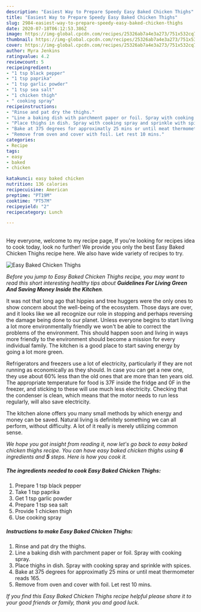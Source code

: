 ```yaml
---
description: "Easiest Way to Prepare Speedy Easy Baked Chicken Thighs"
title: "Easiest Way to Prepare Speedy Easy Baked Chicken Thighs"
slug: 2984-easiest-way-to-prepare-speedy-easy-baked-chicken-thighs
date: 2020-07-18T06:12:53.386Z
image: https://img-global.cpcdn.com/recipes/25326ab7a4e3a273/751x532cq70/easy-baked-chicken-thighs-recipe-main-photo.jpg
thumbnail: https://img-global.cpcdn.com/recipes/25326ab7a4e3a273/751x532cq70/easy-baked-chicken-thighs-recipe-main-photo.jpg
cover: https://img-global.cpcdn.com/recipes/25326ab7a4e3a273/751x532cq70/easy-baked-chicken-thighs-recipe-main-photo.jpg
author: Myra Jenkins
ratingvalue: 4.2
reviewcount: 5
recipeingredient:
- "1 tsp black pepper"
- "1 tsp paprika"
- "1 tsp garlic powder"
- "1 tsp sea salt"
- "1 chicken thigh"
- " cooking spray"
recipeinstructions:
- "Rinse and pat dry the thighs."
- "Line a baking dish with parchment paper or foil. Spray with cooking spray."
- "Place thighs in dish. Spray with cooking spray and sprinkle with spices."
- "Bake at 375 degrees for approximatly 25 mins or until meat thermometer reads 165."
- "Remove from oven and cover with foil. Let rest 10 mins."
categories:
- Recipe
tags:
- easy
- baked
- chicken

katakunci: easy baked chicken 
nutrition: 136 calories
recipecuisine: American
preptime: "PT19M"
cooktime: "PT57M"
recipeyield: "2"
recipecategory: Lunch

---
```

<br>
Hey everyone, welcome to my recipe page, If you're looking for recipes idea to cook today, look no further! We provide you only the best Easy Baked Chicken Thighs recipe here. We also have wide variety of recipes to try.
<br>


![Easy Baked Chicken Thighs](https://img-global.cpcdn.com/recipes/25326ab7a4e3a273/751x532cq70/easy-baked-chicken-thighs-recipe-main-photo.jpg)

<i>Before you jump to Easy Baked Chicken Thighs recipe, you may want to read this short interesting healthy tips about 
<strong>Guidelines For Living Green And Saving Money Inside the Kitchen</strong>.</i>
</br>

It was not that long ago that hippies and tree huggers were the only ones to show concern about the well-being of the ecosystem. Those days are over, and it looks like we all recognize our role in stopping and perhaps reversing the damage being done to our planet. Unless everyone begins to start living a lot more environmentally friendly we won't be able to correct the problems of the environment. This should happen soon and living in ways more friendly to the environment should become a mission for every individual family. The kitchen is a good place to start saving energy by going a lot more green.

Refrigerators and freezers use a lot of electricity, particularly if they are not running as economically as they should. In case you can get a new one, they use about 60% less than the old ones that are more than ten years old. The appropriate temperature for food is 37F inside the fridge and 0F in the freezer, and sticking to these will use much less electricity. Checking that the condenser is clean, which means that the motor needs to run less regularly, will also save electricity.

The kitchen alone offers you many small methods by which energy and money can be saved. Natural living is definitely something we can all perform, without difficulty. A lot of it really is merely utilizing common sense.


<i>We hope you got insight from reading it, now let's go back to easy baked chicken thighs recipe. You can have easy baked chicken thighs using <strong>6</strong> ingredients and <strong>5</strong> steps. Here is how you cook it.
</i>

##### The ingredients needed to cook Easy Baked Chicken Thighs:

1. Prepare 1 tsp black pepper
1. Take 1 tsp paprika
1. Get 1 tsp garlic powder
1. Prepare 1 tsp sea salt
1. Provide 1 chicken thigh
1. Use  cooking spray


##### Instructions to make Easy Baked Chicken Thighs:

1. Rinse and pat dry the thighs.
1. Line a baking dish with parchment paper or foil. Spray with cooking spray.
1. Place thighs in dish. Spray with cooking spray and sprinkle with spices.
1. Bake at 375 degrees for approximatly 25 mins or until meat thermometer reads 165.
1. Remove from oven and cover with foil. Let rest 10 mins.


<i>If you find this Easy Baked Chicken Thighs recipe helpful please share it to your good friends or family, thank you and good luck.</i>
